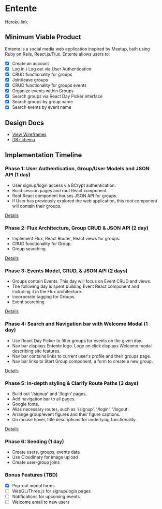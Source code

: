 # Entente

[Heroku link][heroku]

[heroku]: entente.herokuapp.com

## Minimum Viable Product

Entente is a social media web application inspired by Meetup, built using Ruby on Rails, React.js/Flux. Entente allows users to:

<!-- This is a Markdown checklist. Use it to keep track of your progress! -->

- [x] Create an account
- [x] Log in / Log out via User Authentication
- [x] CRUD functionality for groups
- [x] Join/leave groups
- [x] CRUD functionality for groups events
- [x] Organize events within Groups
- [x] Search groups via React Day Picker interface
- [x] Search groups by group name
- [x] Search events by event name

## Design Docs
* [View Wireframes][view]
* [DB schema][schema]

[view]: ./docs/views.md
[schema]: ./docs/schema.md

## Implementation Timeline

### Phase 1: User Authentication, Group/User Models and JSON API (1 day)
* User signup/login access via BCrypt authentication.
* Build session pages and root React component.
* Root React component houses JSON API for groups.
* If User has previously explored the web application, this root component will contain their groups.

[Details][phase-one]

### Phase 2: Flux Architecture, Group CRUD & JSON API (2 day)
* Implement Flux, React Router, React views for groups.
* CRUD functionality for Group.
* Group searching.

[Details][phase-two]

### Phase 3: Events Model, CRUD, & JSON API (2 days)
* Groups contain Events. This day will focus on Event CRUD and views.
* The following day is spent building Event React component and including it in the Flux architecture.
* Incorporate tagging for Groups.
* Event searching.

[Details][phase-three]

### Phase 4: Search and Navigation bar with Welcome Modal (1 day)
* Use React Day Picker to filter groups for events on the given day.
* Nav bar displays Entente logo. Logo on click displays Welcome modal describing site features.
* Nav bar contains links to current user's profile and their groups page.
* Nav bar links to Start Group component, a form to create a new group.

[Details][phase-four]

### Phase 5: In-depth styling & Clarify Route Paths (3 days)
* Build out '/signup' and '/login' pages.
* Add navigation bar to all pages.
* Google fonts.
* Alias necessary routes, such as '/signup', '/login', '/logout'.
* Arrange group/event figures and their figure captions.
* On mouse hover, title descriptions for underlying functionality.

[Details][phase-five]

### Phase 6: Seeding (1 day)
* Create users, groups, events data
* Use Cloudinary for image upload
* Create user-group joins

### Bonus Features (TBD)
- [x] Pop-out modal forms
- [ ] WebGL/Three.js for signup/login pages
- [ ] Notifications for upcoming events
- [ ] Welcome email to new users

[phase-one]: ./docs/phases/phase1.md
[phase-two]: ./docs/phases/phase2.md
[phase-three]: ./docs/phases/phase3.md
[phase-four]: ./docs/phases/phase4.md
[phase-five]: ./docs/phases/phase5.md
